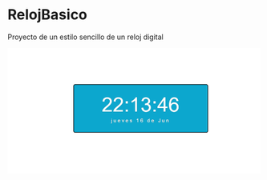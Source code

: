 # RelojBasico
Proyecto de un estilo sencillo de un reloj digital 

![Imagen Spotifu](https://github.com/NataliaHilarion/RelojBasico/blob/main/readme.png)

